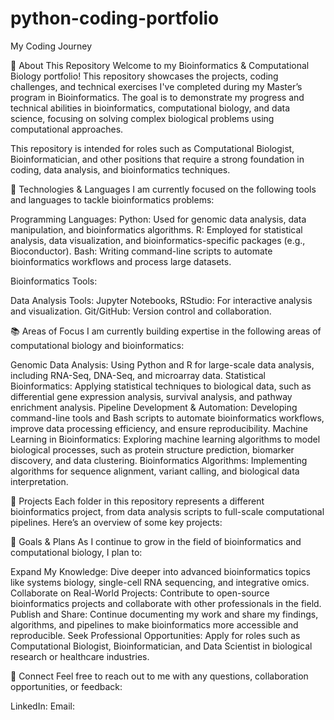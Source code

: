 # python-coding-portfolio
My Coding Journey

📜 About This Repository
Welcome to my Bioinformatics & Computational Biology portfolio! This repository showcases the projects, coding challenges, and technical exercises I've completed during my Master’s program in Bioinformatics. The goal is to demonstrate my progress and technical abilities in bioinformatics, computational biology, and data science, focusing on solving complex biological problems using computational approaches.

This repository is intended for roles such as Computational Biologist, Bioinformatician, and other positions that require a strong foundation in coding, data analysis, and bioinformatics techniques.

🧬 Technologies & Languages
I am currently focused on the following tools and languages to tackle bioinformatics problems:

Programming Languages:
Python: Used for genomic data analysis, data manipulation, and bioinformatics algorithms.
R: Employed for statistical analysis, data visualization, and bioinformatics-specific packages (e.g., Bioconductor).
Bash: Writing command-line scripts to automate bioinformatics workflows and process large datasets.

Bioinformatics Tools:

Data Analysis Tools:
Jupyter Notebooks, RStudio: For interactive analysis and visualization.
Git/GitHub: Version control and collaboration.

📚 Areas of Focus
I am currently building expertise in the following areas of computational biology and bioinformatics:

Genomic Data Analysis: Using Python and R for large-scale data analysis, including RNA-Seq, DNA-Seq, and microarray data.
Statistical Bioinformatics: Applying statistical techniques to biological data, such as differential gene expression analysis, survival analysis, and pathway enrichment analysis.
Pipeline Development & Automation: Developing command-line tools and Bash scripts to automate bioinformatics workflows, improve data processing efficiency, and ensure reproducibility.
Machine Learning in Bioinformatics: Exploring machine learning algorithms to model biological processes, such as protein structure prediction, biomarker discovery, and data clustering.
Bioinformatics Algorithms: Implementing algorithms for sequence alignment, variant calling, and biological data interpretation.

🚀 Projects
Each folder in this repository represents a different bioinformatics project, from data analysis scripts to full-scale computational pipelines. Here’s an overview of some key projects:



🌱 Goals & Plans
As I continue to grow in the field of bioinformatics and computational biology, I plan to:

Expand My Knowledge: Dive deeper into advanced bioinformatics topics like systems biology, single-cell RNA sequencing, and integrative omics.
Collaborate on Real-World Projects: Contribute to open-source bioinformatics projects and collaborate with other professionals in the field.
Publish and Share: Continue documenting my work and share my findings, algorithms, and pipelines to make bioinformatics more accessible and reproducible.
Seek Professional Opportunities: Apply for roles such as Computational Biologist, Bioinformatician, and Data Scientist in biological research or healthcare industries.

👋 Connect
Feel free to reach out to me with any questions, collaboration opportunities, or feedback:

LinkedIn: 
Email:
